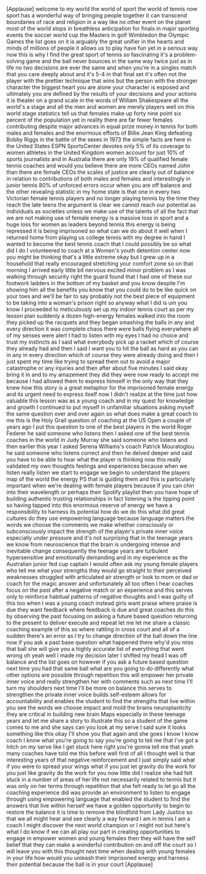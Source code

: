 
[Applause]
welcome to my world the world of sport
the world of tennis now sport has a
wonderful way of bringing people
together it can transcend boundaries of
race and religion in a way like no other
event on the planet most of the world
stops in breathless anticipation for
finals in major sporting events the
soccer world cup the Masters in golf
Wimbledon the Olympic Games the list
goes on it is arguably the great unifier
in the hearts and minds of millions of
people it allows us to play have fun yet
in a serious way now this is why I find
the great sport of tennis so fascinating
it&#39;s a problem-solving game and the ball
never bounces in the same way twice just
as in life no two decisions are ever the
same and when you&#39;re in a singles match
that you care deeply about and it&#39;s 5-4
in that final set it&#39;s often not the
player with the prettier technique that
wins but the person with the stronger
character the biggest heart
you are alone your character is exposed
and ultimately you are defined by the
results of your decisions and your
actions it is theater on a grand scale
in the words of William Shakespeare all
the world&#39;s a stage and all the men and
women are merely players well on this
world stage statistics tell us that
females make up forty nine point six
percent of the population yet in reality
there are far fewer females contributing
despite major advances in equal prize
money in tennis for both males and
females and the enormous efforts of
Billie Jean King defeating Bobby Riggs
in the battle of the sexes in 1973 the
simple facts are
here in the United States ESPN
SportsCenter devotes only 5% of its
coverage to women athletes in the United
Kingdom women account for just 10% of
sports journalists and in Australia
there are only 19% of qualified female
tennis coaches and would you believe
there are more CEOs named John than
there are female CEOs the scales of
justice are clearly out of balance in
relation to contributions of both males
and females and interestingly in junior
tennis 80% of unforced errors occur when
you are off balance and the other
revealing statistic in my home state is
that one in every two Victorian female
tennis players and no longer playing
tennis by the time they reach the late
teens the argument is clear we cannot
reach our potential as individuals as
societies unless we make use of the
talents of all the fact that we are not
making use of female energy is a massive
loss in sport and a huge loss for women
as leaders beyond tennis this energy is
being repressed it is being imprisoned
so what can we do about it
well when I returned home from playing
us college tennis with my degree in hand
I wanted to become the best tennis coach
that I could possibly be so what did I
do
I volunteered to coach at a Women&#39;s
youth detention center now you might be
thinking that&#39;s a little extreme okay
but I grew up in a household that really
encouraged stretching your comfort zone
so on that morning I arrived early
little bit nervous excited minor problem
as I was walking through security right
the guard found that I had one of these
our footwork ladders in the bottom of my
basket and you know despite
I&#39;m showing him all the benefits you
know that you could do to be like quick
on your toes and we&#39;ll be fair to say
probably not the best piece of equipment
to be taking into a woman&#39;s prison right
so anyway what I did is um you know I
proceeded to meticulously set up my
indoor tennis court as per my lesson
plan
suddenly a dozen high-energy females
walked into the room they picked up the
racquets and they began smashing the
balls in any and every direction it was
complete chaos there were balls flying
everywhere all of my senses were alert I
had to listen with my eyes I had no
choice and trust my instincts as I said
what everybody pick up a racket which of
course they already had and then I said
I want you to hit the ball as hard as
you can in any in every direction which
of course they were already doing and
then I just spent my time like trying to
spread them out to avoid a major
catastrophe or any injuries and then
after about five minutes I said okay
bring it in and to my amazement they did
they were now ready to accept me because
I had allowed them to express himself in
the only way that they knew how this
story is a great metaphor for the
imprisoned female energy and its urgent
need to express itself now I didn&#39;t
realize at the time just how valuable
this lesson was as a young coach and in
my quest for knowledge and growth I
continued to put myself in unfamiliar
situations asking myself the same
question over and over again so what
does make a great coach to me this is
the Holy Grail question of coaching at
the US Open a couple of years ago I put
this question to one of the best players
in the world
Roger Federer
he said someone who listens
then I asked one of the best tennis
coaches in the world in Judy Murray she
said someone who listens and then
earlier this year I asked Serena
Williams&#39;s coach Patrick Mouratoglou he
said someone who listens correct and
then he delved deeper and said you have
to be able to hear what the player is
thinking now this really validated my
own thoughts feelings and experiences
because when we listen really listen we
start to engage we begin to understand
the players map of the world the energy
PS that is guiding them and this is
particularly important when we&#39;re
dealing with female players because if
you can chin into their wavelength or
perhaps their Spotify playlist then you
have hope of building authentic trusting
relationships in fact listening is the
tipping point
so having tapped into this enormous
reserve of energy we have a
responsibility to harness its potential
how do we do this
what did great cultures do they use
empowering language because language
matters the words we choose the comments
we make whether consciously or
subconsciously impact the strength of
the player&#39;s private inner voice
especially under pressure and it&#39;s not
surprising that in the teenage years we
know from neuroscience that the brain is
undergoing intense and inevitable change
consequently the teenage years are
turbulent hypersensitive and emotionally
demanding and in my experience as the
Australian junior fed cup captain I
would often ask my young female players
who tell me what
your strengths they would go straight to
their perceived weaknesses struggled
with articulated air strength or look to
mom or dad or coach for the magic answer
and unfortunately all too often I hear
coaches focus on the past
after a negative match or an experience
and this serves only to reinforce
habitual patterns of negative thoughts
and I was guilty of this too when I was
a young coach instead girls want praise
where praise is due they want feedback
where feedback is due and great coaches
do this by observing the past focusing
on asking a future based question
returning to the present to deliver
execute and repeat let me let me share a
classic coaching example of this so
where rattling in cross court and all of
a sudden there&#39;s an error as I try to
change direction of the ball down the
line now if you ask a past base question
what happened there why&#39;d you miss that
ball she will give you a highly accurate
list of everything that went wrong oh
yeah well I made my decision later I
shifted my head I was off balance and
the list goes on however if you ask a
future based question next time you had
that same ball what are you going to do
differently what other options are
possible through repetition this will
empower her private inner voice and
really strengthen her with comments such
as next time I&#39;ll turn my shoulders next
time I&#39;ll be more on balance this serves
to strengthen the private inner voice
builds self-esteem allows for
accountability and enables the student
to find the strengths that live within
you see the words we choose impact and
mold the brains neuroplasticity they are
critical in building new brain Maps
especially in these teenage years and
let me share a story to illustrate this
so a student of the game comes to me and
she says can you look at my serve I said
sure it looks something like this okay
I&#39;ll show you that again
and she goes I know I know coach I know
what you&#39;re going to say you&#39;re going to
tell me that I&#39;ve got a hitch on my
serve
like I get stuck here right you&#39;re gonna
tell me that yeah many coaches have told
me this before well first of all I
thought well is that interesting years
of that negative reinforcement and I
just simply said what if you were to
spread your wings what if you just let
gravity do the work for you
just like gravity do the work for you
now little did I realize she had felt
stuck in a number of areas of her life
not necessarily related to tennis but it
was only on her terms through repetition
that she felt ready to let go all the
coaching experience did was provide an
environment to listen to engage through
using empowering language that enabled
the student to find the answers that
live within herself we have a golden
opportunity to begin to restore the
balance it is time to remove the
blindfold from Lady Justice so that we
all might hear and see clearly a way
forward I am in tennis I am a coach I
might discover the next world champion
or I might not but here&#39;s what I do know
if we can all play our part in creating
opportunities to engage in empower women
and young females then they will have
the self belief that they can make a
wonderful contribution on and off the
court
so I will leave you with this thought
next time when dealing with young
females in your life
how would you unleash their imprisoned
energy and harness their potential
because the ball is in your court
[Applause]
